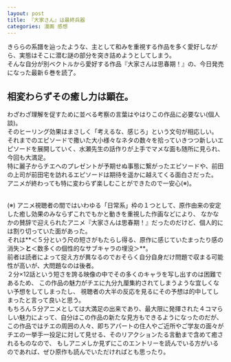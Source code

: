 ```yaml
---
layout: post
title: 『大家さん』は最終兵器
categories: 漫画 感想
---
```


きららの系譜を辿ったような、主として和みを重視する作品を多く愛好しながら、実態はそこに潜む謎の部分を突き詰めようとしてしまう。  
そんな自分が別ベクトルから愛好する作品『大家さんは思春期！』の、今日発売になった最新６巻を読了。

## 相変わらずその癒し力は顕在。  
わざわざ理解を促すために並べる考察の言葉はやはりこの作品に必要ない(個人談)。  
そのヒーリング効果はまさしく「考えるな、感じろ」という文句が相応しい。  
それまでのエピソードで撒いた大小様々なネタの数々を拾っていきつつ新しいエピソードを展開していく、水瀬先生の話作りが上手でマメな面も随所に見られ、今回も大満足。  
特に麗子からチエへのプレゼントが予期せぬ事態に繋がったエピソードや、前田の上司が前田宅を訪れるエピソードは期待を遥かに越えてくる面白さだった。  
アニメが終わっても特に変わらず楽しむことができたので一安心(※)。<br/><br/>

(※) アニメ視聴者の間ではいわゆる「日常系」枠の１つとして、原作由来の安定した癒し効果のみならずこれでもかと動きを重視した作画などにより、
 なかなかの賛辞で迎えられたアニメ『大家さんは思春期！』だったのだけど、個人的には割り切っていた面があった。  
 それは**＜５分という尺の短さがもたらし得る、原作に感じていたまったり感の消失＞**と**＜数多くの個性的なサブキャラの埋没＞**。  
 前者は読者によって捉え方が異なるのでおそらく自分自身だけ問題で収まる可能性が高いが、大問題なのは後者。  
 ２分×12話という短さを誇る映像の中でその多くのキャラを写し出すのは困難であるため、
 この作品の魅力がチエに九分九厘集約されてしまうような宜しくない予想をしてしまったし、
 視聴者の大半の反応を見るにその予想は的中してしまったと言って良いと思う。  
 もちろん５分アニメとしては大満足の出来であり、最大限に発揮された４コマらしい魅力によって、自分はこの作品の新たな見方もできるようになったのだが、
 この作品ではチエの周囲の人々、即ちアパートの住人やご近所やご学友の面々がチエの一挙手一投足に対して見せる、そのリアクションたる言動まで含めて癒されるものなので、
 もしアニメしか見ずにこのエントリーを読んでいる方がいるのであれば、ぜひ原作も読んでいただければとも思ったり。
